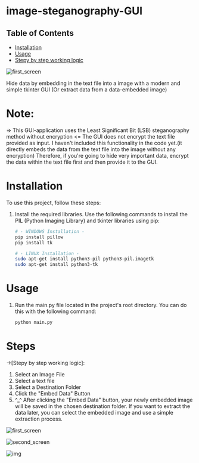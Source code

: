 # image-steganography-GUI

## Table of Contents
- [Installation](#installation)
- [Usage](#usage)
- [Stepy by step working logic](#steps)

![first_screen](https://user-images.githubusercontent.com/101993364/200196667-0f6a0777-24a7-4831-a6ab-bb59abff38a6.png)

  
Hide data by embedding in the text file into a image with a modern and simple tkinter GUI
(Or extract data from a data-embedded image)
# Note:
=> This GUI-application uses the Least Significant Bit (LSB) steganography method without encryption <=
The GUI does not encrypt the text file provided as input. I haven't included this functionality in the code yet.(it directly embeds the data from the text file into the image without any encryption) Therefore, if you're going to hide very important data, encrypt the data within the text file first and then provide it to the GUI.


# Installation

To use this project, follow these steps:

1. Install the required libraries. Use the following commands to install the PIL (Python Imaging Library) and tkinter libraries using pip:

   ```bash
   # - WINDOWS Installation -
   pip install pillow
   pip install tk

   # - LINUX Installation -
   sudo apt-get install python3-pil python3-pil.imagetk
   sudo apt-get install python3-tk

# Usage
1. Run the main.py file located in the project's root directory. You can do this with the following command:
   ```bash
   python main.py

# Steps
->[Stepy by step working logic]:
1. Select an Image File
2. Select a text file
3. Select a Destination Folder
4. Click the "Embed Data" Button
5. ^_^ After clicking the "Embed Data" button, your newly embedded image will be saved in the chosen destination folder. If you want to extract the data later, you can select the embedded image and use a simple extraction process.

![first_screen](https://user-images.githubusercontent.com/101993364/200196667-0f6a0777-24a7-4831-a6ab-bb59abff38a6.png)

![second_screen](https://user-images.githubusercontent.com/101993364/200196811-3280b863-334e-4e96-a883-5eed2f9cf463.png)

![img](https://user-images.githubusercontent.com/101993364/200428001-8cb82509-6221-427d-9537-615accbef44f.jpeg)
